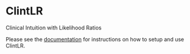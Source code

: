 # ClintLR
Clinical Intuition with Likelihood Ratios

Please see the [documentation](https://thejacksonlaboratory.github.io/ClintLR/) for instructions on how to setup and use ClintLR.

